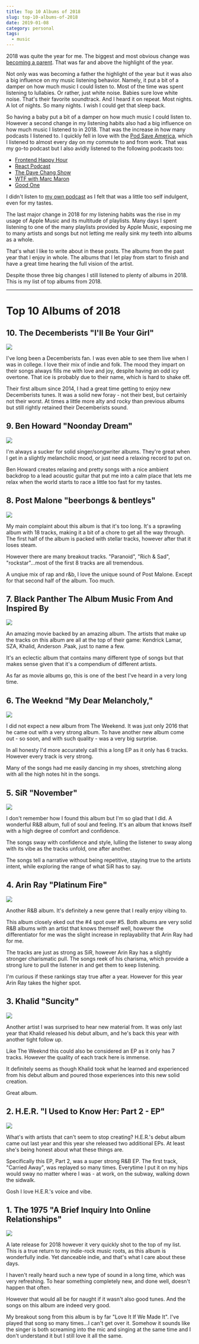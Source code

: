```yaml
---
title: Top 10 Albums of 2018
slug: top-10-albums-of-2018
date: 2019-01-08
category: personal
tags:
  - music
---
```


2018 was quite the year for me. The biggest and most obvious change was [becoming a parent](/blog/fatherhood/). That was far and above the highlight of the year.

Not only was was becoming a father the highlight of the year but it was also a big influence on my music listening behavior. Namely, it put a bit of a damper on how much music I could listen to. Most of the time was spent listening to lullabies. Or rather, just white noise. Babies sure love white noise. That's their favorite soundtrack. And I heard it on repeat. Most nights. A lot of nights. So many nights. I wish I could get that sleep back.

So having a baby put a bit of a damper on how much music I could listen to. However a second change in my listening habits also had a big influence on how much music I listened to in 2018. That was the increase in how many podcasts I listened to. I quickly fell in love with the [Pod Save America](https://crooked.com/podcast-series/pod-save-america/), which I listened to almost every day on my commute to and from work. That was my go-to podcast but I also avidly listened to the following podcasts too:

- [Frontend Happy Hour](https://frontendhappyhour.com/)
- [React Podcast](https://reactpodcast.simplecast.fm/)
- [The Dave Chang Show](https://www.theringer.com/the-dave-chang-show)
- [WTF with Marc Maron](http://www.wtfpod.com/)
- [Good One](https://headgum.com/good-one-a-podcast-about-jokes)

I didn't listen to [my own podcast](https://theconsolelog.com/) as I felt that was a little too self indulgent, even for my tastes.

The last major change in 2018 for my listening habits was the rise in my usage of Apple Music and its multitude of playlists. Many days I spent listening to one of the many playlists provided by Apple Music, exposing me to many artists and songs but not letting me really sink my teeth into albums as a whole.

That's what I like to write about in these posts. The albums from the past year that I enjoy in whole. The albums that I let play from start to finish and have a great time hearing the full vision of the artist.

Despite those three big changes I still listened to plenty of albums in 2018. This is my list of top albums from 2018.

---

# Top 10 Albums of 2018

## 10. The Decemberists "I'll Be Your Girl"

![](/images/posts/2019/2018-top-albums/The_Decemberists_-_I'll_Be_Your_Girl.jpg)

I've long been a Decemberists fan. I was even able to see them live when I was in college. I love their mix of indie and folk. The mood they impart on their songs always fills me with love and joy, despite having an odd icy overtone. That ice is probably due to their name, which is hard to shake off.

Their first album since 2014, I had a great time getting to enjoy new Decemberists tunes. It was a solid new foray - not their best, but certainly not their worst. At times a little more alty and rocky than previous albums but still rightly retained their Decemberists sound.

## 9. Ben Howard "Noonday Dream"

![](/images/posts/2019/2018-top-albums/Ben_Howard_-_Noonday_Dream.jpg)

I'm always a sucker for solid singer/songwriter albums. They're great when I get in a slightly melancholic mood, or just need a relaxing record to put on.

Ben Howard creates relaxing and pretty songs with a nice ambient backdrop to a lead acoustic guitar that put me into a calm place that lets me relax when the world starts to race a little too fast for my tastes.

## 8. Post Malone "beerbongs & bentleys"

![](/images/posts/2019/2018-top-albums/Post_Malone_-_beerbongs_&_bentleys.jpg)

My main complaint about this album is that it's too long. It's a sprawling album with 18 tracks, making it a bit of a chore to get all the way through. The first half of the album is packed with stellar tracks, however after that it loses steam.

However there are many breakout tracks. "Paranoid", "Rich & Sad", "rockstar"...most of the first 8 tracks are all tremendous.

A unqiue mix of rap and r&b, I love the unique sound of Post Malone. Except for that second half of the album. Too much.

## 7. Black Panther The Album Music From And Inspired By

![](/images/posts/2019/2018-top-albums/Black_Panther_The_Album_Music_From_And_Inspired_By.jpg)

An amazing movie backed by an amazing album. The artists that make up the tracks on this album are all at the top of their game: Kendrick Lamar, SZA, Khalid, Anderson .Paak, just to name a few.

It's an eclectic album that contains many different type of songs but that makes sense given that it's a compendium of different artists.

As far as movie albums go, this is one of the best I've heard in a very long time.

## 6. The Weeknd "My Dear Melancholy,"

![](/images/posts/2019/2018-top-albums/The_Weeknd_-_My_Dear_Melancholy.jpg)

I did not expect a new album from The Weekend. It was just only 2016 that he came out with a very strong album. To have another new album come out - so soon, and with such quality - was a very big surprise.

In all honesty I'd more accurately call this a long EP as it only has 6 tracks. However every track is very strong.

Many of the songs had me easily dancing in my shoes, stretching along with all the high notes hit in the songs.

## 5. SiR "November"

![](/images/posts/2019/2018-top-albums/SiR_-_November.jpg)

I don't remember how I found this album but I'm so glad that I did. A wonderful R&B album, full of soul and feeling. It's an album that knows itself with a high degree of comfort and confidence.

The songs sway with confidence and style, lulling the listener to sway along with its vibe as the tracks unfold, one after another.

The songs tell a narrative without being repetitive, staying true to the artists intent, while exploring the range of what SiR has to say.

## 4. Arin Ray "Platinum Fire"

![](/images/posts/2019/2018-top-albums/Arin_Ray_-_Platinum_Fire.jpg)

Another R&B album. It's definitely a new genre that I really enjoy vibing to.

This album closely eked out the #4 spot over #5. Both albums are very solid R&B albums with an artist that knows themself well, however the differentiator for me was the slight increase in replayability that Arin Ray had for me.

The tracks are just as strong as SiR, however Arin Ray has a slightly stronger charismatic pull. The songs reek of his charisma, which provide a strong lure to pull the listener in and get them to keep listening.

I'm curious if these rankings stay true after a year. However for this year Arin Ray takes the higher spot.

## 3. Khalid "Suncity"

![](/images/posts/2019/2018-top-albums/Khalid_-_Suncity.jpg)

Another artist I was surprised to hear new material from. It was only last year that Khalid released his debut album, and he's back this year with another tight follow up.

Like The Weeknd this could also be considered an EP as it only has 7 tracks. However the quality of each track here is immense.

It definitely seems as though Khalid took what he learned and experienced from his debut album and poured those experiences into this new solid creation.

Great album.

## 2. H.E.R. "I Used to Know Her: Part 2 - EP"

![](/images/posts/2019/2018-top-albums/H.E.R._-_I_Used_to_Know_Her-_Part_2_-_EP.jpg)

What's with artists that can't seem to stop creating? H.E.R.'s debut album came out last year and this year she released two additional EPs. At least she's being honest about what these things are.

Specifically this EP, Part 2, was a super strong R&B EP. The first track, "Carried Away", was replayed so many times. Everytime I put it on my hips would sway no matter where I was - at work, on the subway, walking down the sidwalk.

Gosh I love H.E.R.'s voice and vibe.

## 1. The 1975 "A Brief Inquiry Into Online Relationships"

![](/images/posts/2019/2018-top-albums/The_1975_-_A_Brief_Inquiry_Into_Online_Relationships.png)

A late release for 2018 however it very quickly shot to the top of my list. This is a true return to my indie-rock music roots, as this album is wonderfully indie. Yet danceable indie, and that's what I care about these days.

I haven't really heard such a new type of sound in a long time, which was very refreshing. To hear something completely new, and done well, doesn't happen that often.

However that would all be for naught if it wasn't also good tunes. And the songs on this album are indeed very good.

My breakout song from this album is by far "Love It If We Made It". I've played that song so many times...I can't get over it. Somehow it sounds like the singer is both screaming into the mic and singing at the same time and I don't understand it but I still love it all the same.
